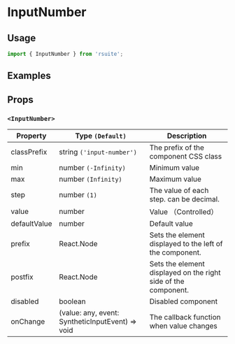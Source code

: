 # InputNumber


## Usage

```js
import { InputNumber } from 'rsuite';
```

## Examples

<!--{demo}-->

## Props

### `<InputNumber>`

| Property     | Type `(Default)`                                                   | Description                                                    |
| ------------ | ------------------------------------------------------------------ | -------------------------------------------------------------- |
| classPrefix  | string `('input-number')`                                          | The prefix of the component CSS class                          |
| min          | number `(-Infinity)`                                               | Minimum value                                                  |
| max          | number `(Infinity)`                                                | Maximum value                                                  |
| step         | number `(1)`                                                       | The value of each step. can be decimal.                        |
| value        | number                                                             | Value （Controlled）                                           |
| defaultValue | number                                                             | Default value                                                  |
| prefix       | React.Node                                                         | Sets the element displayed to the left of the component.       |
| postfix      | React.Node                                                         | Sets the element displayed on the right side of the component. |
| disabled     | boolean                                                            | Disabled component                                             |
| onChange     | (value: any, event: SyntheticInputEvent<HTMLInputElement>) => void | The callback function when value changes                       |
